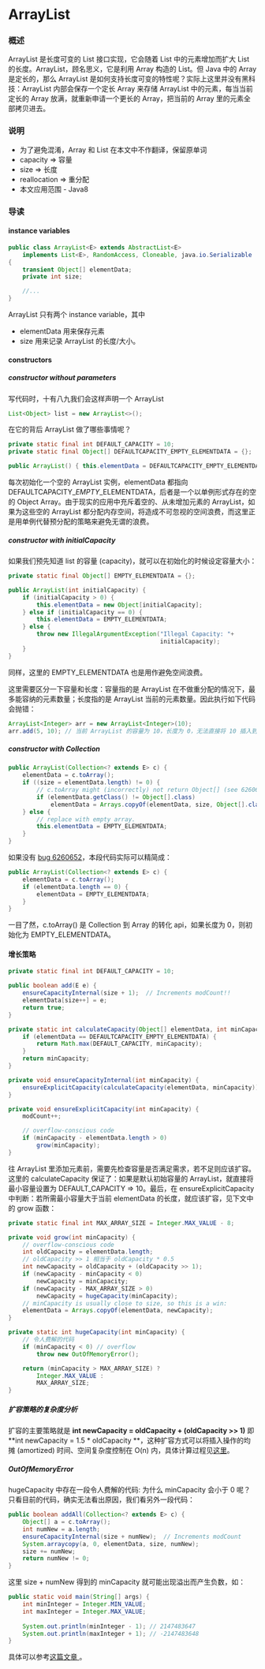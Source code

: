 # ArrayList

### 概述

ArrayList 是长度可变的 List 接口实现，它会随着 List 中的元素增加而扩大 List 的长度。ArrayList，顾名思义，它是利用 Array 构造的 List。但 Java 中的 Array 是定长的，那么 ArrayList 是如何支持长度可变的特性呢？实际上这里并没有黑科技：ArrayList 内部会保存一个定长 Array 来存储 ArrayList 中的元素，每当当前定长的 Array 放满，就重新申请一个更长的 Array，把当前的 Array 里的元素全部拷贝进去。

### 说明

* 为了避免混淆，Array 和 List 在本文中不作翻译，保留原单词
* capacity =&gt; 容量
* size =&gt; 长度
* reallocation =&gt; 重分配
* 本文应用范围 - Java8

### 导读

#### instance variables

```java
public class ArrayList<E> extends AbstractList<E> 
    implements List<E>, RandomAccess, Cloneable, java.io.Serializable
{
    transient Object[] elementData;
    private int size;

    //...
}
```

ArrayList 只有两个 instance variable，其中

* elementData 用来保存元素
* size 用来记录 ArrayList 的长度/大小。

#### constructors

##### constructor without parameters

写代码时，十有八九我们会这样声明一个 ArrayList

```java
List<Object> list = new ArrayList<>();
```

在它的背后 ArrayList 做了哪些事情呢？

```java
private static final int DEFAULT_CAPACITY = 10;
private static final Object[] DEFAULTCAPACITY_EMPTY_ELEMENTDATA = {};

public ArrayList() { this.elementData = DEFAULTCAPACITY_EMPTY_ELEMENTDATA; }
```

每次初始化一个空的 ArrayList 实例，elementData 都指向 DEFAULTCAPACITY\__EMPTY_\_ELEMENTDATA，后者是一个以单例形式存在的空的 Object Array。由于现实的应用中充斥着空的、从未增加元素的 ArrayList，如果为这些空的 ArrayList 都分配内存空间，将造成不可忽视的空间浪费，而这里正是用单例代替预分配的策略来避免无谓的浪费。

##### constructor with initialCapacity

如果我们预先知道 list 的容量 \(capacity\)，就可以在初始化的时候设定容量大小：

```java
private static final Object[] EMPTY_ELEMENTDATA = {};

public ArrayList(int initialCapacity) {
    if (initialCapacity > 0) {
        this.elementData = new Object[initialCapacity];
    } else if (initialCapacity == 0) {
        this.elementData = EMPTY_ELEMENTDATA;
    } else {
        throw new IllegalArgumentException("Illegal Capacity: "+
                                           initialCapacity);
    }
}
```

同样，这里的 EMPTY\_ELEMENTDATA 也是用作避免空间浪费。

这里需要区分一下容量和长度：容量指的是 ArrayList 在不做重分配的情况下，最多能容纳的元素数量；长度指的是 ArrayList 当前的元素数量。因此执行如下代码会抛错：

```java
ArrayList<Integer> arr = new ArrayList<Integer>(10);
arr.add(5, 10); // 当前 ArrayList 的容量为 10，长度为 0，无法直接将 10 插入到第 5 个位置
```

##### constructor with Collection

```java
public ArrayList(Collection<? extends E> c) {
    elementData = c.toArray();
    if ((size = elementData.length) != 0) {
        // c.toArray might (incorrectly) not return Object[] (see 6260652)
        if (elementData.getClass() != Object[].class)
            elementData = Arrays.copyOf(elementData, size, Object[].class);
    } else {
        // replace with empty array.
        this.elementData = EMPTY_ELEMENTDATA;
    }
}
```

如果没有 [bug 6260652](https://bugs.java.com/bugdatabase/view_bug.do?bug_id=6260652)，本段代码实际可以精简成：

```java
public ArrayList(Collection<? extends E> c) {
    elementData = c.toArray();
    if (elementData.length == 0) {
        elementData = EMPTY_ELEMENTDATA;
    }
}
```

一目了然，c.toArray\(\) 是 Collection 到 Array 的转化 api，如果长度为 0，则初始化为 EMPTY\_ELEMENTDATA。

#### 增长策略

```java
private static final int DEFAULT_CAPACITY = 10;

public boolean add(E e) {
    ensureCapacityInternal(size + 1);  // Increments modCount!!
    elementData[size++] = e;
    return true;
}

private static int calculateCapacity(Object[] elementData, int minCapacity) {
    if (elementData == DEFAULTCAPACITY_EMPTY_ELEMENTDATA) {
        return Math.max(DEFAULT_CAPACITY, minCapacity);
    }
    return minCapacity;
}

private void ensureCapacityInternal(int minCapacity) {
    ensureExplicitCapacity(calculateCapacity(elementData, minCapacity));
}

private void ensureExplicitCapacity(int minCapacity) {
    modCount++;

    // overflow-conscious code
    if (minCapacity - elementData.length > 0)
        grow(minCapacity);
}
```

往 ArrayList 里添加元素前，需要先检查容量是否满足需求，若不足则应该扩容。这里的 calculateCapacity 保证了：如果是默认初始容量的 ArrayList，就直接将最小容量设置为 DEFAULT\_CAPACITY =&gt; 10。最后，在 ensureExplicitCapacity 中判断：若所需最小容量大于当前 elementData 的长度，就应该扩容，见下文中的 grow 函数：

```java
private static final int MAX_ARRAY_SIZE = Integer.MAX_VALUE - 8;

private void grow(int minCapacity) {
    // overflow-conscious code
    int oldCapacity = elementData.length;
    // oldCapacity >> 1 相当于 oldCapacity * 0.5
    int newCapacity = oldCapacity + (oldCapacity >> 1);
    if (newCapacity - minCapacity < 0)
        newCapacity = minCapacity;
    if (newCapacity - MAX_ARRAY_SIZE > 0)
        newCapacity = hugeCapacity(minCapacity);
    // minCapacity is usually close to size, so this is a win:
    elementData = Arrays.copyOf(elementData, newCapacity);
}

private static int hugeCapacity(int minCapacity) {
    // 令人费解的代码
    if (minCapacity < 0) // overflow
        throw new OutOfMemoryError();

    return (minCapacity > MAX_ARRAY_SIZE) ?
        Integer.MAX_VALUE :
        MAX_ARRAY_SIZE;
}
```

##### 扩容策略的复杂度分析

扩容的主要策略就是 **int newCapacity = oldCapacity + \(oldCapacity &gt;&gt; 1\)** 即 **int newCapacity = 1.5 \* oldCapacity **，这种扩容方式可以将插入操作的均摊 \(amortized\) 时间、空间复杂度控制在 O\(n\) 内，具体计算过程见[这里](http://www.wolframalpha.com/input/?i=sum%281.5**k%29+for+k%3D1,log%281.5,n%29)。

##### OutOfMemoryError

hugeCapacity 中存在一段令人费解的代码: 为什么 minCapacity 会小于 0 呢？只看目前的代码，确实无法看出原因，我们看另外一段代码：

```java
public boolean addAll(Collection<? extends E> c) {
    Object[] a = c.toArray();
    int numNew = a.length;
    ensureCapacityInternal(size + numNew);  // Increments modCount
    System.arraycopy(a, 0, elementData, size, numNew);
    size += numNew;
    return numNew != 0;
}
```

这里 size + numNew 得到的 minCapacity 就可能出现溢出而产生负数，如：

```java
public static void main(String[] args) {
    int minInteger = Integer.MIN_VALUE;
    int maxInteger = Integer.MAX_VALUE;
    
    System.out.println(minInteger - 1); // 2147483647
    System.out.println(maxInteger + 1); // -2147483648
}
```

具体可以参考[这篇文章 ](https://zhenghe-md.gitbooks.io/zhenghe-lecture-notes-digest/di-er-8bfe-yuan-shi-shu-ju-lei-xing-ji-hu-xiang-zhuan-hua.html "CS107-第二课-原始数据类型及互相转化")。

